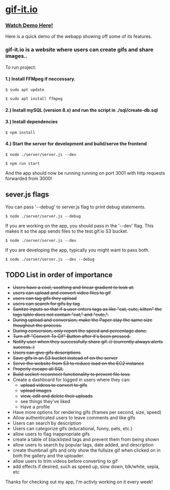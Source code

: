 # [gif-it.io](https://gif-it.io "Free + Easy Gif Conversion")

### [Watch Demo Here!](https://gif-it.io/gif-it.io_demo_sm.mp4 "watch demo")
Here is a quick demo of the webapp showing off some of its features.

### gif-it.io is a website where users can create gifs and share images..

To run project:

#### 1.) Install FFMpeg if neccessary. 

```$ sudo apt update```

```$ sudo apt install ffmpeg```

#### 2.) Install mySQL (version 8.x) and run the script in ./sql/create-db.sql

#### 3.) Install dependencies

```$ npm install```

#### 4.) Start the server for development and build/serve the frontend

```$ node ./server/server.js --dev```

```$ npm run start```

And the app should now be running running on port 3001 with http requests forwarded from 3000!

## sever.js flags

You can pass '--debug' to server.js flag to print debug statements.

```$ node ./server/server.js --debug```

If you are working on the app, you should pass in the '--dev' flag. This makes it so the app sends files to the test.gif.io S3 bucket.

```$ node ./server/server.js --dev```

If you are developing the app, typically you might want to pass both.

```$ node ./server/server.js --dev --debug```


## TODO List in order of importance
- ~~Users have a cool, soothing and linear gradient to look at.~~
- ~~users can upload and convert video files to gif~~
- ~~users can tag gifs they upload~~
- ~~users can search for gifs by tag~~
- ~~Sanitze inputs so that if a user enters tags as like "cat, cute, kitten" the tags table does not contain "cat," and "cute,".~~
- ~~During upload and conversion, make the Paper stay the same size thoughout the process.~~
- ~~During conversion, only report the speed and percentage done.~~
- ~~Turn off "Convert To Gif" Button after it's been pressed.~~
- ~~Notify user when they successfully share gif. // (currently always alerts success..)~~
- ~~Users can give gifs descriptions~~
- ~~Save gifs in an S3 bucket instead of on the server~~
- ~~Serve the website from S3 to reduce load on the EC2 instance~~
- ~~Properly escape all SQL~~
- ~~Build socket-reconnect functionality to prevent file loss.~~
- Create a dashboard for logged in users where they can:
  - ~~upload videos to convert to gifs~~
  - ~~upload images~~
  - ~~view, edit and delete their uploads~~
  - see things they've liked
  - Have a profile
- Have more options for rendering gifs (frames per second, size, speed)  
- Allow authenticated users to leave comments and like gifs
- Users can search by description
- Users can categorize gifs (educational, funny, pets, etc.)
- allow users to flag inappropriate gifs
- create a table of blacklisted tags and prevent them from being shown
- allow users to search by popular tags, date added, and description
- create thumbnail gifs and only show the fullsize gif when clicked on in both the gallery and the uploader.
- allow users to trim videos before converting to gif
- add effects if desired, such as speed up, slow down, blk/white, sepia, etc

Thanks for checking out my app, I'm activly working on it every week!

